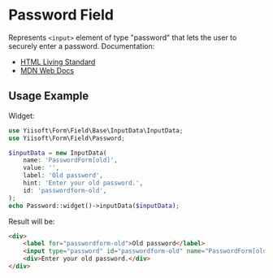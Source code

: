 # Password Field

Represents `<input>` element of type "password" that lets the user to securely enter a password. Documentation:

- [HTML Living Standard](https://html.spec.whatwg.org/multipage/input.html#password-state-(type=password))
- [MDN Web Docs](https://developer.mozilla.org/docs/Web/HTML/Element/input/password)

## Usage Example

Widget:

```php
use Yiisoft\Form\Field\Base\InputData\InputData;
use Yiisoft\Form\Field\Password;

$inputData = new InputData(
    name: 'PasswordForm[old]',
    value: '',
    label: 'Old password',
    hint: 'Enter your old password.',
    id: 'passwordform-old',
);
echo Password::widget()->inputData($inputData);
```

Result will be:

```html
<div>
    <label for="passwordform-old">Old password</label>
    <input type="password" id="passwordform-old" name="PasswordForm[old]" value>
    <div>Enter your old password.</div>
</div>
```
